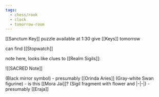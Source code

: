 ```yaml
---
tags:
  - chess/rook
  - clock
  - tomorrow-room
---
```


[[Sanctum Key]] puzzle available at 1:30
give [[Keys]] tomorrow

can find [[Stopwatch]]

note here, looks like clues to [[Realm Sigils]]:

![[SACRED Note]]

(Black mirror symbol) - presumably [[Orinda Aries]]
(Gray-white Swan figurine) - is this [[Mora Jai]]?
(Sigil fragment with flower and |-|-|) - presumably [[Eraja]]

